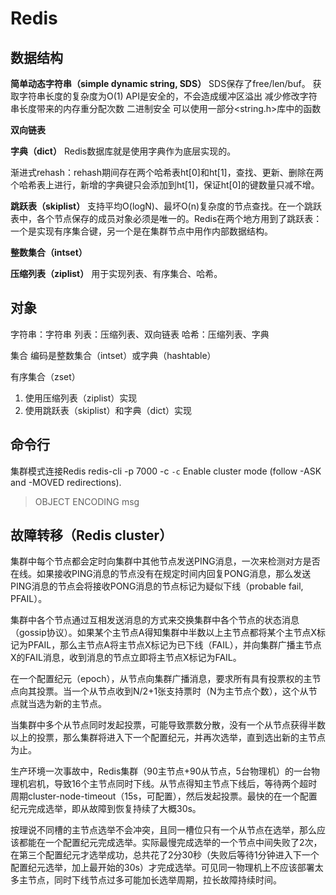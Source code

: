 # Redis

## 数据结构

**简单动态字符串（simple dynamic string, SDS）**
  SDS保存了free/len/buf。
  获取字符串长度的复杂度为O(1)
  API是安全的，不会造成缓冲区溢出
  减少修改字符串长度带来的内存重分配次数
  二进制安全
  可以使用一部分<string.h>库中的函数

**双向链表**

**字典（dict）**
Redis数据库就是使用字典作为底层实现的。

渐进式rehash：rehash期间存在两个哈希表ht[0]和ht[1]，查找、更新、删除在两个哈希表上进行，新增的字典键只会添加到ht[1]，保证ht[0]的键数量只减不增。

**跳跃表（skiplist）**
支持平均O(logN)、最坏O(n)复杂度的节点查找。在一个跳跃表中，各个节点保存的成员对象必须是唯一的。Redis在两个地方用到了跳跃表：一个是实现有序集合键，另一个是在集群节点中用作内部数据结构。

**整数集合（intset）**

**压缩列表（ziplist）**
用于实现列表、有序集合、哈希。


## 对象

字符串：字符串
列表：压缩列表、双向链表
哈希：压缩列表、字典

集合
编码是整数集合（intset）或字典（hashtable）

有序集合（zset）
1. 使用压缩列表（ziplist）实现
2. 使用跳跃表（skiplist）和字典（dict）实现



## 命令行

集群模式连接Redis
redis-cli -p 7000 -c
`-c` Enable cluster mode (follow -ASK and -MOVED redirections).

> OBJECT ENCODING msg

## 故障转移（Redis cluster）

集群中每个节点都会定时向集群中其他节点发送PING消息，一次来检测对方是否在线。如果接收PING消息的节点没有在规定时间内回复PONG消息，那么发送PING消息的节点会将接收PONG消息的节点标记为疑似下线（probable fail, PFAIL）。

集群中各个节点通过互相发送消息的方式来交换集群中各个节点的状态消息（gossip协议）。如果某个主节点A得知集群中半数以上主节点都将某个主节点X标记为PFAIL，那么主节点A将主节点X标记为已下线（FAIL），并向集群广播主节点X的FAIL消息，收到消息的节点立即将主节点X标记为FAIL。

在一个配置纪元（epoch），从节点向集群广播消息，要求所有具有投票权的主节点向其投票。当一个从节点收到N/2+1张支持票时（N为主节点个数），这个从节点就当选为新的主节点。

当集群中多个从节点同时发起投票，可能导致票数分散，没有一个从节点获得半数以上的投票，那么集群将进入下一个配置纪元，并再次选举，直到选出新的主节点为止。

生产环境一次事故中，Redis集群（90主节点+90从节点，5台物理机）的一台物理机宕机，导致16个主节点同时下线。从节点得知主节点下线后，等待两个超时周期cluster-node-timeout（15s，可配置），然后发起投票。最快的在一个配置纪元完成选举，即从故障到恢复持续了大概30s。

按理说不同槽的主节点选举不会冲突，且同一槽位只有一个从节点在选举，那么应该都能在一个配置纪元完成选举。实际最慢完成选举的一个节点中间失败了2次，在第三个配置纪元才选举成功，总共花了2分30秒（失败后等待1分钟进入下一个配置纪元选举，加上最开始的30s）才完成选举。可见同一物理机上不应该部署太多主节点，同时下线节点过多可能加长选举周期，拉长故障持续时间。